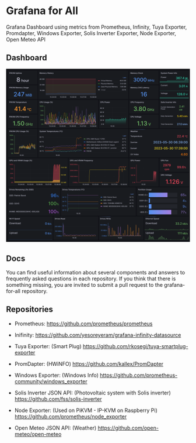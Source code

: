 # Grafana for All
Grafana Dashboard using metrics from Prometheus, Infinity, Tuya Exporter, Promdapter, Windows Exporter, Solis Inverter Exporter, Node Exporter, Open Meteo API

## Dashboard
![image](dashboard.png)

## Docs
You can find useful information about several components and answers to frequently asked questions in each repository. If you think that there is something missing, you are invited to submit a pull request to the grafana-for-all repository.

## Repositories

* Prometheus:
https://github.com/prometheus/prometheus

* Inifinity:
https://github.com/yesoreyeram/grafana-infinity-datasource

* Tuya Exporter: (Smart Plug)
https://github.com/rkosegi/tuya-smartplug-exporter
  
* PromDapter: (HWiNFO)
https://github.com/kallex/PromDapter
  
* Windows Exporter: (Windows Info)
https://github.com/prometheus-community/windows_exporter
  
* Solis Inverter JSON API: (Photovoltaic system with Solis inverter)
https://github.com/fss/solis-inverter
  
* Node Exporter: (Used on PiKVM - IP-KVM on Raspberry Pi)
https://github.com/prometheus/node_exporter
  
* Open Meteo JSON API: (Weather)
https://github.com/open-meteo/open-meteo
